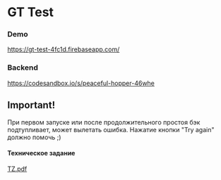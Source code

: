 # GT Test

### Demo
https://gt-test-4fc1d.firebaseapp.com/

### Backend
https://codesandbox.io/s/peaceful-hopper-46whe

## Important!
При первом запуске или после продолжительного простоя бэк подтупливает, может вылетать ошибка. Нажатие кнопки "Try again" должно помочь ;)

#### Техническое задание
[TZ.pdf](TZ.pdf)
